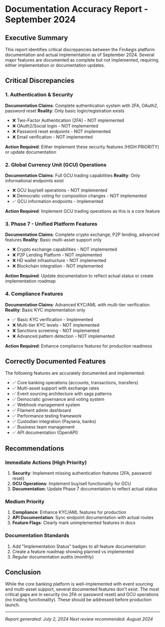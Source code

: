 # Documentation Accuracy Report - September 2024

## Executive Summary

This report identifies critical discrepancies between the FinAegis platform documentation and actual implementation as of September 2024. Several major features are documented as complete but not implemented, requiring either implementation or documentation updates.

## Critical Discrepancies

### 1. Authentication & Security
**Documentation Claims**: Complete authentication system with 2FA, OAuth2, password reset
**Reality**: Only basic login/registration exists
- ❌ Two-Factor Authentication (2FA) - NOT implemented
- ❌ OAuth2/Social login - NOT implemented  
- ❌ Password reset endpoints - NOT implemented
- ❌ Email verification - NOT implemented

**Action Required**: Either implement these security features (HIGH PRIORITY) or update documentation

### 2. Global Currency Unit (GCU) Operations
**Documentation Claims**: Full GCU trading capabilities
**Reality**: Only informational endpoints exist
- ❌ GCU buy/sell operations - NOT implemented
- ❌ Democratic voting for composition changes - NOT implemented
- ✅ GCU information endpoints - Implemented

**Action Required**: Implement GCU trading operations as this is a core feature

### 3. Phase 7 - Unified Platform Features
**Documentation Claims**: Complete crypto exchange, P2P lending, advanced features
**Reality**: Basic multi-asset support only
- ❌ Crypto exchange capabilities - NOT implemented
- ❌ P2P Lending Platform - NOT implemented
- ❌ HD wallet infrastructure - NOT implemented
- ❌ Blockchain integration - NOT implemented

**Action Required**: Update documentation to reflect actual status or create implementation roadmap

### 4. Compliance Features
**Documentation Claims**: Advanced KYC/AML with multi-tier verification
**Reality**: Basic KYC implementation only
- ✅ Basic KYC verification - Implemented
- ❌ Multi-tier KYC levels - NOT implemented
- ❌ Sanctions screening - NOT implemented
- ❌ Advanced pattern detection - NOT implemented

**Action Required**: Enhance compliance features for production readiness

## Correctly Documented Features

The following features are accurately documented and implemented:
- ✅ Core banking operations (accounts, transactions, transfers)
- ✅ Multi-asset support with exchange rates
- ✅ Event sourcing architecture with saga patterns
- ✅ Democratic governance and voting system
- ✅ Webhook management system
- ✅ Filament admin dashboard
- ✅ Performance testing framework
- ✅ Custodian integration (Paysera, banks)
- ✅ Business team management
- ✅ API documentation (OpenAPI)

## Recommendations

### Immediate Actions (High Priority)
1. **Security**: Implement missing authentication features (2FA, password reset)
2. **GCU Operations**: Implement buy/sell functionality for GCU
3. **Documentation**: Update Phase 7 documentation to reflect actual status

### Medium Priority
1. **Compliance**: Enhance KYC/AML features for production
2. **API Documentation**: Sync endpoint documentation with actual routes
3. **Feature Flags**: Clearly mark unimplemented features in docs

### Documentation Standards
1. Add "Implementation Status" badges to all feature documentation
2. Create a feature roadmap showing planned vs implemented
3. Regular documentation audits (monthly)

## Conclusion

While the core banking platform is well-implemented with event sourcing and multi-asset support, several documented features don't exist. The most critical gaps are in security (no 2FA or password reset) and GCU operations (no trading functionality). These should be addressed before production launch.

---
*Report generated: July 2, 2024*
*Next review recommended: August 2024*